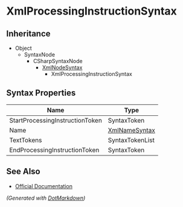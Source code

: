 # XmlProcessingInstructionSyntax

## Inheritance

* Object
  * SyntaxNode
    * CSharpSyntaxNode
      * [XmlNodeSyntax](XmlNodeSyntax.md)
        * XmlProcessingInstructionSyntax

## Syntax Properties

| Name                            | Type                              |
| ------------------------------- | --------------------------------- |
| StartProcessingInstructionToken | SyntaxToken                       |
| Name                            | [XmlNameSyntax](XmlNameSyntax.md) |
| TextTokens                      | SyntaxTokenList                   |
| EndProcessingInstructionToken   | SyntaxToken                       |

## See Also

* [Official Documentation](https://docs.microsoft.com/en-us/dotnet/api/microsoft.codeanalysis.csharp.syntax.xmlprocessinginstructionsyntax)


*\(Generated with [DotMarkdown](http://github.com/JosefPihrt/DotMarkdown)\)*